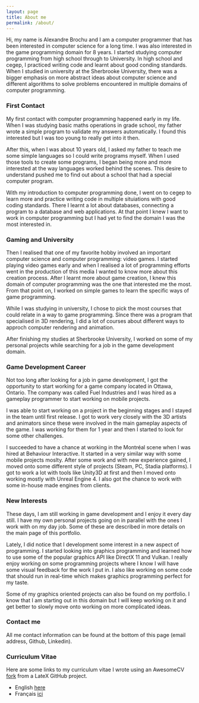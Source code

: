 ```yaml
---
layout: page
title: About me
permalink: /about/
---
```


Hi, my name is Alexandre Brochu and I am a computer programmer that has been interested in computer science for a long time. I was also interested in the game programming domain for 8 years. I started studying computer programming from high school through to University. In high school and cegep, I practiced writing code and learnt about good conding standards. When I studied in university at the Sherbrooke University, there was a bigger emphasis on more abstract ideas about computer science and different algorithms to solve problems encountered in multiple domains of computer programming.

### First Contact

My first contact with computer programming happened early in my life. When I was studying basic maths operations in grade school, my father wrote a simple program to validate my answers automatically. I found this interested but I was too young to really get into it then.

After this, when I was about 10 years old, I asked my father to teach me some simple languages so I could write programs myself. When I used those tools to create some programs, I began being more and more interested at the way languages worked behind the scenes. This desire to understand pushed me to find out about a school that had a special computer program.

With my introduction to computer programming done, I went on to cegep to learn more and practice writing code in multiple situiations with good coding standards. There I learnt a lot about databases, connecting a program to a database and web applications. At that point I knew I want  to work in computer programming but I had yet to find the domain I was the most interested in.

### Gaming and University

Then I realised that one of my favorite hobby involved an important computer science and computer programming: video games. I started playing video games early and when I realised a lot of programming efforts went in the production of this media I wanted to know more about this creation process. After I learnt more about game creation, I knew this domain of computer programming was the one that interested me the most. From that point on, I worked on simple games to learn the specific ways of game programming.

While I was studying in university, I chose to pick the most courses that could relate in a way to game programming. Since there was a program that specialised in 3D rendering, I did a lot of courses about different ways to approch computer rendering and animation.

After finishing my studies at Sherbrooke University, I worked on some of my personal projects while searching for a job in the game development domain.

### Game Development Career

Not too long after looking for a job in game development, I got the opportunity to start working for a game company located in Ottawa, Ontario. The company was called Fuel Industries and I was hired as a gameplay programmer to start working on mobile projects.

I was able to start working on a project in the beginning stages and I stayed in the team until first release. I got to work very closely with the 3D artists and animators since these were involved in the main gameplay aspects of the game. I was working for them for 1 year and then I started to look for some other challenges.

I succeeded to have a chance at working in the Montréal scene when I was hired at Behaviour Interactive. It started in a very similar way with some mobile projects moslty. After some work and with new experience gained, I moved onto some different style of projects (Steam, PC, Stadia platforms). I got to work a lot with tools like Unity3D at first and then I moved onto working mostly with Unreal Engine 4. I also got the chance to work with some in-house made engines from clients.

### New Interests

These days, I am still working in game development and I enjoy it every day still. I have my own personal projects going on in parallel with the ones I work with on my day job. Some of these are described in more details on the main page of this portfolio.

Lately, I did notice that I development some interest in a new aspect of programming. I started looking into graphics programming and learned how to use some of the popular graphics API like DirectX 11 and Vulkan. I really enjoy working on some programming projects where I know I will have some visual feedback for the work I put in. I also like working on some code that should run in real-time which makes graphics programming perfect for my taste.

Some of my graphics oriented projects can also be found on my portfolio. I know that I am starting out in this domain but I will keep working on it and get better to slowly move onto working on more complicated ideas.

### Contact me

All me contact information can be found at the bottom of this page (email address, Github, Linkedin).

### Curriculum Vitae

Here are some links to my curriculum vitae I wrote using an AwesomeCV [fork](https://github.com/Brochu/Awesome-CV) from a LateX GitHub project.

- English [here]({{site.baseurl}}/downloads/mycv_en.pdf)
- Français [ici]({{site.baseurl}}/downloads/mycv_fr.pdf)
